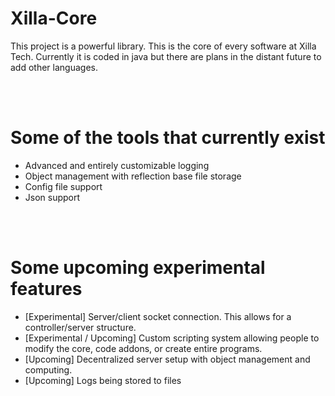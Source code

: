 # Xilla-Core
This project is a powerful library. This is the core of every software at Xilla Tech. 
Currently it is coded in java but there are plans in the distant future to add other languages. 

<br><br>
# Some of the tools that currently exist
- Advanced and entirely customizable logging
- Object management with reflection base file storage
- Config file support
- Json support

<br><br>
# Some upcoming experimental features
- [Experimental] Server/client socket connection. This allows for a controller/server structure.
- [Experimental / Upcoming] Custom scripting system allowing people to modify the core, code addons, or create entire programs.
- [Upcoming] Decentralized server setup with object management and computing.
- [Upcoming] Logs being stored to files
